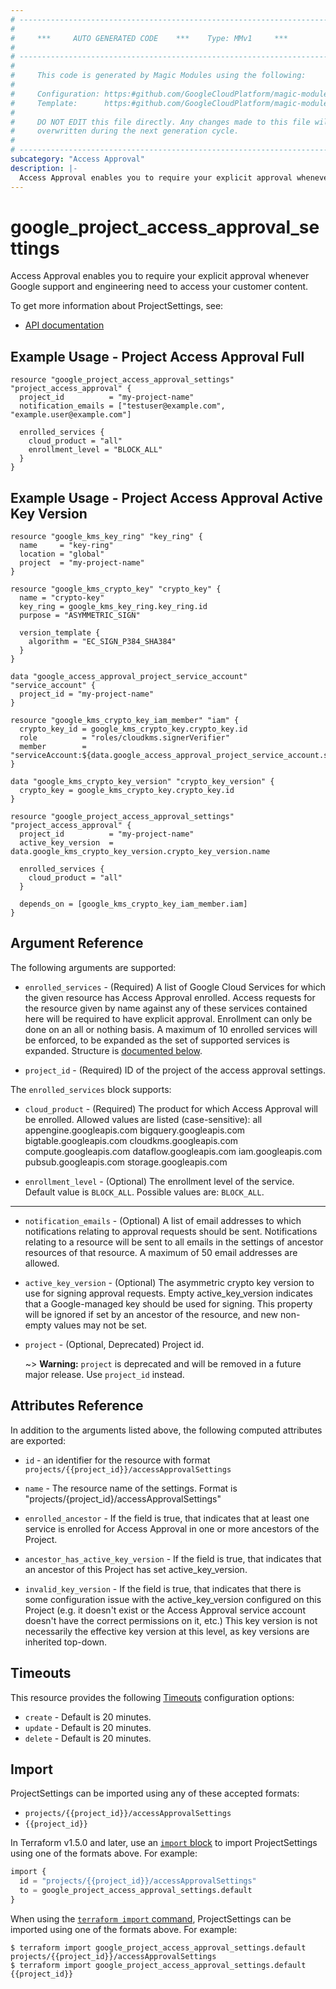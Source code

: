 ```yaml
---
# ----------------------------------------------------------------------------
#
#     ***     AUTO GENERATED CODE    ***    Type: MMv1     ***
#
# ----------------------------------------------------------------------------
#
#     This code is generated by Magic Modules using the following:
#
#     Configuration: https:#github.com/GoogleCloudPlatform/magic-modules/tree/main/mmv1/products/accessapproval/ProjectSettings.yaml
#     Template:      https:#github.com/GoogleCloudPlatform/magic-modules/tree/main/mmv1/templates/terraform/resource.html.markdown.tmpl
#
#     DO NOT EDIT this file directly. Any changes made to this file will be
#     overwritten during the next generation cycle.
#
# ----------------------------------------------------------------------------
subcategory: "Access Approval"
description: |-
  Access Approval enables you to require your explicit approval whenever Google support and engineering need to access your customer content.
---
```


# google_project_access_approval_settings

Access Approval enables you to require your explicit approval whenever Google support and engineering need to access your customer content.


To get more information about ProjectSettings, see:

* [API documentation](https://cloud.google.com/access-approval/docs/reference/rest/v1/projects)

## Example Usage - Project Access Approval Full


```hcl
resource "google_project_access_approval_settings" "project_access_approval" {
  project_id          = "my-project-name"
  notification_emails = ["testuser@example.com", "example.user@example.com"]

  enrolled_services {
  	cloud_product = "all"
  	enrollment_level = "BLOCK_ALL"
  }
}
```
## Example Usage - Project Access Approval Active Key Version


```hcl
resource "google_kms_key_ring" "key_ring" {
  name     = "key-ring"
  location = "global"
  project  = "my-project-name"
}

resource "google_kms_crypto_key" "crypto_key" {
  name = "crypto-key"
  key_ring = google_kms_key_ring.key_ring.id
  purpose = "ASYMMETRIC_SIGN"

  version_template {
    algorithm = "EC_SIGN_P384_SHA384"
  }
}

data "google_access_approval_project_service_account" "service_account" {
  project_id = "my-project-name"
}

resource "google_kms_crypto_key_iam_member" "iam" {
  crypto_key_id = google_kms_crypto_key.crypto_key.id
  role          = "roles/cloudkms.signerVerifier"
  member        = "serviceAccount:${data.google_access_approval_project_service_account.service_account.account_email}"
}

data "google_kms_crypto_key_version" "crypto_key_version" {
  crypto_key = google_kms_crypto_key.crypto_key.id
}

resource "google_project_access_approval_settings" "project_access_approval" {
  project_id          = "my-project-name"
  active_key_version  = data.google_kms_crypto_key_version.crypto_key_version.name

  enrolled_services {
  	cloud_product = "all"
  }

  depends_on = [google_kms_crypto_key_iam_member.iam]
}
```

## Argument Reference

The following arguments are supported:


* `enrolled_services` -
  (Required)
  A list of Google Cloud Services for which the given resource has Access Approval enrolled.
  Access requests for the resource given by name against any of these services contained here will be required
  to have explicit approval. Enrollment can only be done on an all or nothing basis.
  A maximum of 10 enrolled services will be enforced, to be expanded as the set of supported services is expanded.
  Structure is [documented below](#nested_enrolled_services).

* `project_id` -
  (Required)
  ID of the project of the access approval settings.


<a name="nested_enrolled_services"></a>The `enrolled_services` block supports:

* `cloud_product` -
  (Required)
  The product for which Access Approval will be enrolled. Allowed values are listed (case-sensitive):
    all
    appengine.googleapis.com
    bigquery.googleapis.com
    bigtable.googleapis.com
    cloudkms.googleapis.com
    compute.googleapis.com
    dataflow.googleapis.com
    iam.googleapis.com
    pubsub.googleapis.com
    storage.googleapis.com

* `enrollment_level` -
  (Optional)
  The enrollment level of the service.
  Default value is `BLOCK_ALL`.
  Possible values are: `BLOCK_ALL`.

- - -


* `notification_emails` -
  (Optional)
  A list of email addresses to which notifications relating to approval requests should be sent.
  Notifications relating to a resource will be sent to all emails in the settings of ancestor
  resources of that resource. A maximum of 50 email addresses are allowed.

* `active_key_version` -
  (Optional)
  The asymmetric crypto key version to use for signing approval requests.
  Empty active_key_version indicates that a Google-managed key should be used for signing.
  This property will be ignored if set by an ancestor of the resource, and new non-empty values may not be set.

* `project` -
  (Optional, Deprecated)
  Project id.

  ~> **Warning:** `project` is deprecated and will be removed in a future major release. Use `project_id` instead.


## Attributes Reference

In addition to the arguments listed above, the following computed attributes are exported:

* `id` - an identifier for the resource with format `projects/{{project_id}}/accessApprovalSettings`

* `name` -
  The resource name of the settings. Format is "projects/{project_id}/accessApprovalSettings"

* `enrolled_ancestor` -
  If the field is true, that indicates that at least one service is enrolled for Access Approval in one or more ancestors of the Project.

* `ancestor_has_active_key_version` -
  If the field is true, that indicates that an ancestor of this Project has set active_key_version.

* `invalid_key_version` -
  If the field is true, that indicates that there is some configuration issue with the active_key_version
  configured on this Project (e.g. it doesn't exist or the Access Approval service account doesn't have the
  correct permissions on it, etc.) This key version is not necessarily the effective key version at this level,
  as key versions are inherited top-down.


## Timeouts

This resource provides the following
[Timeouts](https://developer.hashicorp.com/terraform/plugin/sdkv2/resources/retries-and-customizable-timeouts) configuration options:

- `create` - Default is 20 minutes.
- `update` - Default is 20 minutes.
- `delete` - Default is 20 minutes.

## Import


ProjectSettings can be imported using any of these accepted formats:

* `projects/{{project_id}}/accessApprovalSettings`
* `{{project_id}}`


In Terraform v1.5.0 and later, use an [`import` block](https://developer.hashicorp.com/terraform/language/import) to import ProjectSettings using one of the formats above. For example:

```tf
import {
  id = "projects/{{project_id}}/accessApprovalSettings"
  to = google_project_access_approval_settings.default
}
```

When using the [`terraform import` command](https://developer.hashicorp.com/terraform/cli/commands/import), ProjectSettings can be imported using one of the formats above. For example:

```
$ terraform import google_project_access_approval_settings.default projects/{{project_id}}/accessApprovalSettings
$ terraform import google_project_access_approval_settings.default {{project_id}}
```
